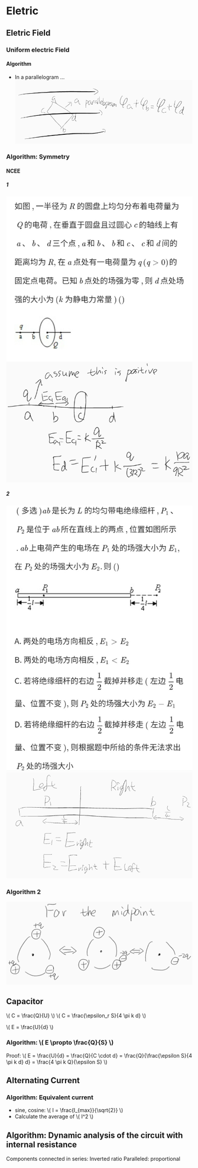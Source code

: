 # Eletric

## Eletric Field

### Uniform electric Field

#### Algorithm

+ In a parallelogram ...
![Algo1](Electric-Field/Algo1.png)

### Algorithm: Symmetry

#### NCEE

##### 1

![1](Electric-Field/NCEE-1.jpg)
![note](Electric-Field/NCEE-1-note.png)

##### 2

![2](Electric-Field/NCEE-2.jpg)
![note](Electric-Field/NCEE-2-note.png)

### Algorithm 2

![Algo2](Electric-Field/Algo2.png)

## Capacitor

\\( C = \frac{Q}{U} \\)
\\( C = \frac{\epsilon_r S}{4 \pi k d} \\)

\\( E = \frac{U}{d} \\)

### Algorithm: \\( E \propto \frac{Q}{S} \\)

Proof: \\( E = \frac{U}{d} = \frac{Q}{C \cdot d} = \frac{Q}{\frac{\epsilon S}{4 \pi k d} d} = \frac{4 \pi k Q}{\epsilon S} \\)

## Alternating Current

### Algorithm: Equivalent current

+ sine, cosine: \\( I = \frac{I_{max}}{\sqrt{2}} \\)
+ Calculate the average of \\( I^2 \\)

## Algorithm: Dynamic analysis of the circuit with internal resistance

Components connected in series: Inverted ratio
Paralleled: proportional
